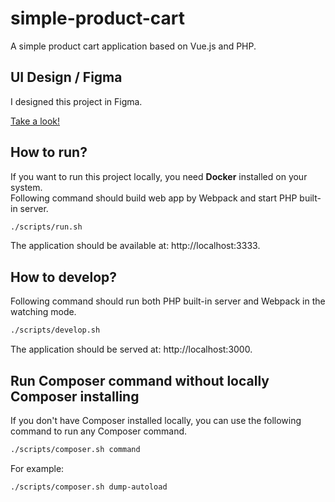 # simple-product-cart

A simple product cart application based on Vue.js and PHP.

## UI Design / Figma

I designed this project in Figma.

<a href="https://www.figma.com/file/OHBATl796CzHP4Aki4uwdD/Simple-Product-Cart?node-id=0%3A1" target="_blank">Take a look!</a>

## How to run?

If you want to run this project locally, you need **Docker** installed on your system.<br>
Following command should build web app by Webpack and start PHP built-in server.<br>

```sh
./scripts/run.sh
```

The application should be available at: http://localhost:3333.

## How to develop?

Following command should run both PHP built-in server and Webpack in the watching mode.

```sh
./scripts/develop.sh
```

The application should be served at: http://localhost:3000.

## Run Composer command without locally Composer installing

If you don't have Composer installed locally, you can use the following command to run any Composer command.

```sh
./scripts/composer.sh command
```

For example:

```sh
./scripts/composer.sh dump-autoload
```
